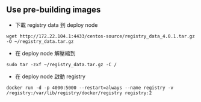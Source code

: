 Use pre-building images
-----------------------

- 下載 registry data 到 deploy node

```
wget http://172.22.104.1:4433/centos-source/registry_data_4.0.1.tar.gz -O ~/registry_data.tar.gz
```

- 在 deploy node 解壓縮到

```
sudo tar -zxf ~/registry_data.tar.gz -C /
```

- 在 deploy node 啟動 registry

```
docker run -d -p 4000:5000 --restart=always --name registry -v /registry:/var/lib/registry/docker/registry registry:2

```
